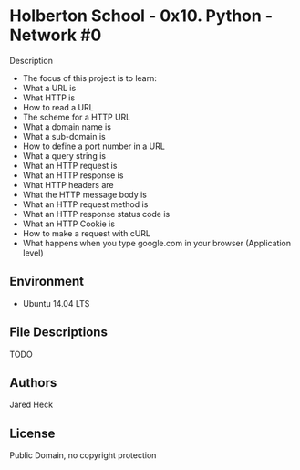 #  Holberton School - 0x10. Python - Network #0
Description

* The focus of this project is to learn:
* What a URL is
* What HTTP is
* How to read a URL
* The scheme for a HTTP URL
* What a domain name is
* What a sub-domain is
* How to define a port number in a URL
* What a query string is
* What an HTTP request is
* What an HTTP response is
* What HTTP headers are
* What the HTTP message body is
* What an HTTP request method is
* What an HTTP response status code is
* What an HTTP Cookie is
* How to make a request with cURL
* What happens when you type google.com in your browser (Application level)
## Environment
* Ubuntu 14.04 LTS


## File Descriptions
TODO

## Authors
Jared Heck
 
## License
Public Domain, no copyright protection
